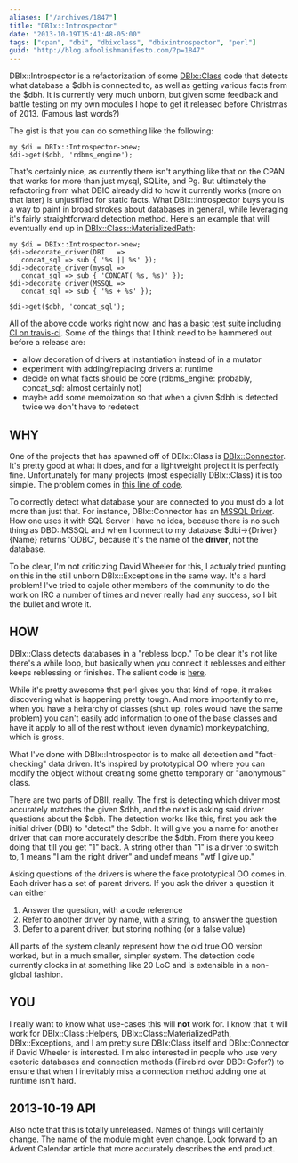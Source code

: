 ```yaml
---
aliases: ["/archives/1847"]
title: "DBIx::Introspector"
date: "2013-10-19T15:41:48-05:00"
tags: ["cpan", "dbi", "dbixclass", "dbixintrospector", "perl"]
guid: "http://blog.afoolishmanifesto.com/?p=1847"
---
```

DBIx::Introspector is a refactorization of some [DBIx::Class](https://metacpan.org/module/RIBASUSHI/DBIx-Class-0.08250/lib/DBIx/Class.pm) code that detects what database a $dbh is connected to, as well as getting various facts from the $dbh. It is currently very much unborn, but given some feedback and battle testing on my own modules I hope to get it released before Christmas of 2013. (Famous last words?)

The gist is that you can do something like the following:

    my $di = DBIx::Introspector->new;
    $di->get($dbh, 'rdbms_engine');

That's certainly nice, as currently there isn't anything like that on the CPAN that works for more than just mysql, SQLite, and Pg. But ultimately the refactoring from what DBIC already did to how it currently works (more on that later) is unjustified for static facts. What DBIx::Introspector buys you is a way to paint in broad strokes about databases in general, while leveraging it's fairly straightforward detection method. Here's an example that will eventually end up in [DBIx::Class::MaterializedPath](https://metacpan.org/module/DBIx::Class::MaterializedPath):

    my $di = DBIx::Introspector->new;
    $di->decorate_driver(DBI   =>
       concat_sql => sub { '%s || %s' });
    $di->decorate_driver(mysql =>
       concat_sql => sub { 'CONCAT( %s, %s)' });
    $di->decorate_driver(MSSQL =>
       concat_sql => sub { '%s + %s' });

    $di->get($dbh, 'concat_sql');

All of the above code works right now, and has [a basic test suite](https://github.com/frioux/DBIx-Introspector/tree/13bd4629a9ec456f50e19999433b1be8cc479389/t) including [CI on travis-ci](https://travis-ci.org/frioux/DBIx-Introspector/builds). Some of the things that I think need to be hammered out before a release are:

- allow decoration of drivers at instantiation instead of in a mutator
- experiment with adding/replacing drivers at runtime
- decide on what facts should be core (rdbms\_engine: probably, concat\_sql: almost certainly not)
- maybe add some memoization so that when a given $dbh is detected twice we don't have to redetect

## WHY

One of the projects that has spawned off of DBIx::Class is [DBIx::Connector](https://metacpan.org/module/DBIx::Connector). It's pretty good at what it does, and for a lightweight project it is perfectly fine. Unfortunately for many projects (most especially DBIx::Class) it is too simple. The problem comes in [this line of code](https://metacpan.org/source/DWHEELER/DBIx-Connector-0.53/lib/DBIx/Connector.pm#L59).

To correctly detect what database your are connected to you must do a lot more than just that. For instance, DBIx::Connector has an [MSSQL Driver](https://metacpan.org/module/DBIx::Connector::Driver::MSSQL). How one uses it with SQL Server I have no idea, because there is no such thing as DBD::MSSQL and when I connect to my database $dbi->\{Driver\}\{Name\} returns 'ODBC', because it's the name of the **driver**, not the database.

To be clear, I'm not criticizing David Wheeler for this, I actualy tried punting on this in the still unborn DBIx::Exceptions in the same way. It's a hard problem! I've tried to cajole other members of the community to do the work on IRC a number of times and never really had any success, so I bit the bullet and wrote it.

## HOW

DBIx::Class detects databases in a "rebless loop." To be clear it's not like there's a while loop, but basically when you connect it reblesses and either keeps reblessing or finishes. The salient code is [here](https://metacpan.org/source/RIBASUSHI/DBIx-Class-0.08250/lib/DBIx/Class/Storage/DBI.pm#L1233).

While it's pretty awesome that perl gives you that kind of rope, it makes discovering what is happening pretty tough. And more importantly to me, when you have a heirarchy of classes (shut up, roles would have the same problem) you can't easily add information to one of the base classes and have it apply to all of the rest without (even dynamic) monkeypatching, which is gross.

What I've done with DBIx::Introspector is to make all detection and "fact-checking" data driven. It's inspired by prototypical OO where you can modify the object without creating some ghetto temporary or "anonymous" class.

There are two parts of DBII, really. The first is detecting which driver most accurately matches the given $dbh, and the next is asking said driver questions about the $dbh. The detection works like this, first you ask the initial driver (DBI) to "detect" the $dbh. It will give you a name for another driver that can more accurately describe the $dbh. From there you keep doing that till you get "1" back. A string other than "1" is a driver to switch to, 1 means "I am the right driver" and undef means "wtf I give up."

Asking questions of the drivers is where the fake prototypical OO comes in. Each driver has a set of parent drivers. If you ask the driver a question it can either

1. Answer the question, with a code reference
2. Refer to another driver by name, with a string, to answer the question
3. Defer to a parent driver, but storing nothing (or a false value)

All parts of the system cleanly represent how the old true OO version worked, but in a much smaller, simpler system. The detection code currently clocks in at something like 20 LoC and is extensible in a non-global fashion.

## YOU

I really want to know what use-cases this will **not** work for. I know that it will work for DBIx::Class::Helpers, DBIx::Class::MaterializedPath, DBIx::Exceptions, and I am pretty sure DBIx:Class itself and DBIx::Connector if David Wheeler is interested. I'm also interested in people who use very esoteric databases and connection methods (Firebird over DBD::Gofer?) to ensure that when I inevitably miss a connection method adding one at runtime isn't hard.

## 2013-10-19 API

Also note that this is totally unreleased. Names of things will certainly change. The name of the module might even change. Look forward to an Advent Calendar article that more accurately describes the end product.
